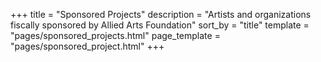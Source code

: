 +++
title = "Sponsored Projects"
description = "Artists and organizations fiscally sponsored by Allied Arts Foundation"
sort_by = "title"
template = "pages/sponsored_projects.html"
page_template = "pages/sponsored_project.html"
+++
